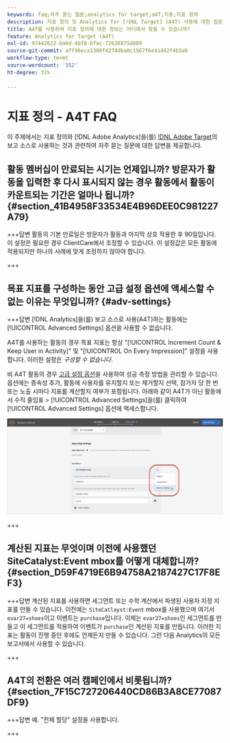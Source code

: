```yaml
---
keywords: faq;자주 묻는 질문;analytics for target;a4T;지표;지표 정의
description: 지표 정의 및 Analytics for [!DNL Target] (A4T) 사용에 대한 질문에 대한 답변을 찾아보십시오. A4T를 사용하면 Adobe [!DNL Target] 활동에 Analytics 보고를 사용할 수 있습니다.
title: A4T를 사용하여 지표 정의에 대한 정보는 어디에서 찾을 수 있습니까?
feature: Analytics for Target (A4T)
exl-id: 97442622-ba6d-46f8-bfac-72638875d889
source-git-commit: aff96eca1380f4274dba0c1567f6e41d42f4b5ab
workflow-type: tm+mt
source-wordcount: '352'
ht-degree: 31%

---
```


# 지표 정의 - A4T FAQ

이 주제에서는 지표 정의와 [!DNL Adobe Analytics]을(를) [!DNL Adobe Target](A4T)의 보고 소스로 사용하는 것과 관련하여 자주 묻는 질문에 대한 답변을 제공합니다.

## 활동 멤버십이 만료되는 시기는 언제입니까? 방문자가 활동을 입력한 후 다시 표시되지 않는 경우 활동에서 활동이 카운트되는 기간은 얼마나 됩니까? {#section_41B4958F33534E4B96DEE0C981227A79}

+++답변
활동의 기본 만료일은 방문자가 활동과 마지막 상호 작용한 후 90일입니다. 이 설정은 필요한 경우 ClientCare에서 조정할 수 있습니다. 이 설정값은 모든 활동에 적용되지만 하나의 사례에 맞게 조정하지 않아야 합니다.

+++

## 목표 지표를 구성하는 동안 고급 설정 옵션에 액세스할 수 없는 이유는 무엇입니까? {#adv-settings}

+++답변
[!DNL Analytics]을(를) 보고 소스로 사용(A4T)하는 활동에는 [!UICONTROL Advanced Settings] 옵션을 사용할 수 없습니다.

A4T를 사용하는 활동의 경우 목표 지표는 항상 &quot;[!UICONTROL Increment Count & Keep User in Activity]&quot; 및 &quot;[!UICONTROL On Every Impression]&quot; 설정을 사용합니다. 이러한 설정은 *구성할 수 없습니다*.

비 A4T 활동의 경우 [고급 설정 옵션](/help/main/c-activities/r-success-metrics/success-metrics.md#section_7CE95A2FA8F5438E936C365A6D43BC5B)을 사용하여 성공 측정 방법을 관리할 수 있습니다. 옵션에는 종속성 추가, 활동에 사용자를 유지할지 또는 제거할지 선택, 참가자 당 한 번 또는 노출 시마다 지표를 계산할지 여부가 포함됩니다. 아래와 같이 A4T가 아닌 활동에서 수직 줄임표 > [!UICONTROL Advanced Settings]을(를) 클릭하여 [!UICONTROL Advanced Settings] 옵션에 액세스합니다.

![고급 설정](/help/main/c-activities/r-success-metrics/assets/advanced-settings.png)

+++

## 계산된 지표는 무엇이며 이전에 사용했던 SiteCatalyst:Event mbox를 어떻게 대체합니까? {#section_D59F4719E6B94758A2187427C17F8EF3}

+++답변
계산된 지표를 사용하면 세그먼트 또는 수학 계산에서 파생된 사용자 지정 지표를 만들 수 있습니다. 이전에는 `SiteCatlayst:Event` mbox를 사용했으며 여기서 `evar27=shoes`이고 이벤트는 `purchase`입니다. 이제는 `evar27=shoes`인 세그먼트를 만들고 이 세그먼트를 적용하여 이벤트가 `purchase`인 계산된 지표를 만듭니다. 이러한 지표는 활동이 진행 중인 후에도 언제든지 만들 수 있습니다. 그런 다음 Analytics의 모든 보고서에서 사용할 수 있습니다.

+++

## A4T의 전환은 여러 캠페인에서 비롯됩니까? {#section_7F15C727206440CD86B3A8CE77087DF9}

+++답변
예. &quot;전체 할당&quot; 설정을 사용합니다.

+++